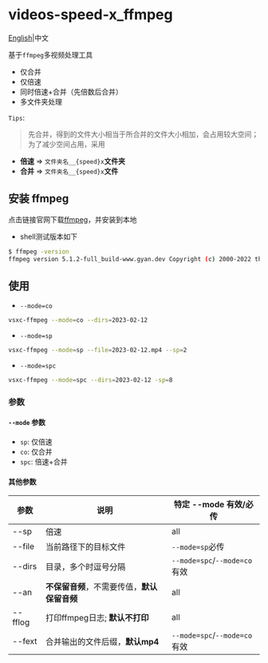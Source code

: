 # videos-speed-x_ffmpeg

[English](./README.md)|中文

基于`ffmpeg`多视频处理工具

- 仅合并
- 仅倍速
- 同时倍速+合并（先倍数后合并）
- 多文件夹处理

`Tips`:

> 先合并，得到的文件大小相当于所合并的文件大小相加，会占用较大空间；为了减少空间占用，采用

- **倍速** => `文件夹名__{speed}x`**文件夹**
- **合并** => `文件夹名__{speed}x`**文件**

## 安装 ffmpeg

点击链接官网下载[ffmpeg](http://www.ffmpeg.org/download.html)，并安装到本地

- shell测试版本如下

```bash
$ ffmpeg -version
ffmpeg version 5.1.2-full_build-www.gyan.dev Copyright (c) 2000-2022 the FFmpeg developers
```

## 使用

- `--mode=co`
```bash
vsxc-ffmpeg --mode=co --dirs=2023-02-12
```

- `--mode=sp`
```bash
vsxc-ffmpeg --mode=sp --file=2023-02-12.mp4 --sp=2
```

- `--mode=spc`
```bash
vsxc-ffmpeg --mode=spc --dirs=2023-02-12 -sp=8
```

### 参数

#### `--mode` 参数

- `sp`: 仅倍速
- `co`: 仅合并
- `spc`: 倍速+合并

#### 其他参数

| 参数   | 说明                                                 | 特定 --mode 有效/必传       |
| ------ | ---------------------------------------------------- | --------------------------- |
| --sp   | 倍速                                                 | all                         |
| --file | 当前路径下的目标文件                                 | `--mode=sp`必传             |
| --dirs | 目录，多个时逗号分隔                                 | `--mode=spc`/`--mode=co`有效 |
| --an   | **不保留音频**，不需要传值，**默认保留音频** | all                         |
| --fflog | 打印ffmpeg日志; **默认不打印** | all | 
| --fext | 合并输出的文件后缀，**默认mp4** | `--mode=spc`/`--mode=co`有效
